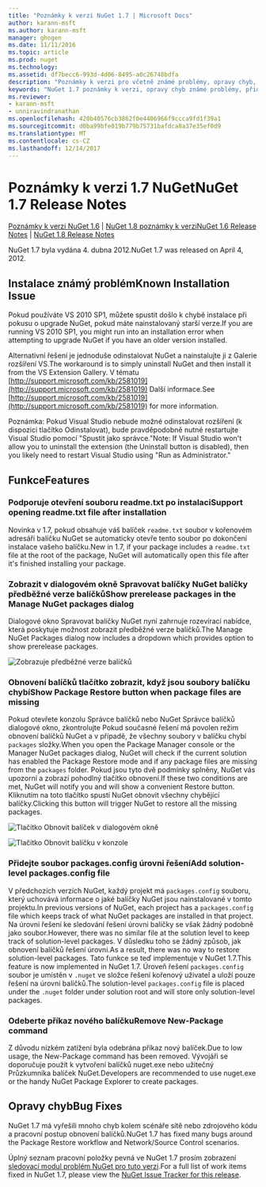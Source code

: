 ```yaml
---
title: "Poznámky k verzi NuGet 1.7 | Microsoft Docs"
author: karann-msft
ms.author: karann-msft
manager: ghogen
ms.date: 11/11/2016
ms.topic: article
ms.prod: nuget
ms.technology: 
ms.assetid: df7becc6-993d-4d06-8495-a0c26748bdfa
description: "Poznámky k verzi pro včetně známé problémy, opravy chyb, přidaných funkcí a chcete 1.7 NuGet."
keywords: "NuGet 1.7 poznámky k verzi, opravy chyb známé problémy, přidat funkce, chcete"
ms.reviewer:
- karann-msft
- unniravindranathan
ms.openlocfilehash: 420b40576cb3862f0e4406966f9ccca9fd1f39a1
ms.sourcegitcommit: d0ba99bfe019b779b75731bafdca8a37e35ef0d9
ms.translationtype: MT
ms.contentlocale: cs-CZ
ms.lasthandoff: 12/14/2017
---
```

# <a name="nuget-17-release-notes"></a><span data-ttu-id="4722e-104">Poznámky k verzi 1.7 NuGet</span><span class="sxs-lookup"><span data-stu-id="4722e-104">NuGet 1.7 Release Notes</span></span>

<span data-ttu-id="4722e-105">[Poznámky k verzi NuGet 1.6](../release-notes/nuget-1.6.md) | [NuGet 1.8 poznámky k verzi](../release-notes/nuget-1.8.md)</span><span class="sxs-lookup"><span data-stu-id="4722e-105">[NuGet 1.6 Release Notes](../release-notes/nuget-1.6.md) | [NuGet 1.8 Release Notes](../release-notes/nuget-1.8.md)</span></span>

<span data-ttu-id="4722e-106">NuGet 1.7 byla vydána 4. dubna 2012.</span><span class="sxs-lookup"><span data-stu-id="4722e-106">NuGet 1.7 was released on April 4, 2012.</span></span>

## <a name="known-installation-issue"></a><span data-ttu-id="4722e-107">Instalace známý problém</span><span class="sxs-lookup"><span data-stu-id="4722e-107">Known Installation Issue</span></span>
<span data-ttu-id="4722e-108">Pokud používáte VS 2010 SP1, můžete spustit došlo k chybě instalace při pokusu o upgrade NuGet, pokud máte nainstalovaný starší verze.</span><span class="sxs-lookup"><span data-stu-id="4722e-108">If you are running VS 2010 SP1, you might run into an installation error when attempting to upgrade NuGet if you have an older version installed.</span></span>

<span data-ttu-id="4722e-109">Alternativní řešení je jednoduše odinstalovat NuGet a nainstalujte ji z Galerie rozšíření VS.</span><span class="sxs-lookup"><span data-stu-id="4722e-109">The workaround is to simply uninstall NuGet and then install it from the VS Extension Gallery.</span></span>  <span data-ttu-id="4722e-110">V tématu [http://support.microsoft.com/kb/2581019](http://support.microsoft.com/kb/2581019) Další informace.</span><span class="sxs-lookup"><span data-stu-id="4722e-110">See [http://support.microsoft.com/kb/2581019](http://support.microsoft.com/kb/2581019) for more information.</span></span>

<span data-ttu-id="4722e-111">Poznámka: Pokud Visual Studio nebude možné odinstalovat rozšíření (k dispozici tlačítko Odinstalovat), bude pravděpodobně nutné restartujte Visual Studio pomocí "Spustit jako správce."</span><span class="sxs-lookup"><span data-stu-id="4722e-111">Note: If Visual Studio won't allow you to uninstall the extension (the Uninstall button is disabled), then you likely need to restart Visual Studio using "Run as Administrator."</span></span>

## <a name="features"></a><span data-ttu-id="4722e-112">Funkce</span><span class="sxs-lookup"><span data-stu-id="4722e-112">Features</span></span>

### <a name="support-opening-readmetxt-file-after-installation"></a><span data-ttu-id="4722e-113">Podporuje otevření souboru readme.txt po instalaci</span><span class="sxs-lookup"><span data-stu-id="4722e-113">Support opening readme.txt file after installation</span></span>
<span data-ttu-id="4722e-114">Novinka v 1.7, pokud obsahuje váš balíček `readme.txt` soubor v kořenovém adresáři balíčku NuGet se automaticky otevře tento soubor po dokončení instalace vašeho balíčku.</span><span class="sxs-lookup"><span data-stu-id="4722e-114">New in 1.7, if your package includes a `readme.txt` file at the root of the package, NuGet will automatically open this file after it's finished installing your package.</span></span>

### <a name="show-prerelease-packages-in-the-manage-nuget-packages-dialog"></a><span data-ttu-id="4722e-115">Zobrazit v dialogovém okně Spravovat balíčky NuGet balíčky předběžné verze balíčků</span><span class="sxs-lookup"><span data-stu-id="4722e-115">Show prerelease packages in the Manage NuGet packages dialog</span></span>
<span data-ttu-id="4722e-116">Dialogové okno Spravovat balíčky NuGet nyní zahrnuje rozevírací nabídce, která poskytuje možnost zobrazit předběžné verze balíčků.</span><span class="sxs-lookup"><span data-stu-id="4722e-116">The Manage NuGet Packages dialog now includes a dropdown which provides option to show prerelease packages.</span></span>

![Zobrazuje předběžné verze balíčků](./media/prerelease-dropdown.png)

### <a name="show-package-restore-button-when-package-files-are-missing"></a><span data-ttu-id="4722e-118">Obnovení balíčků tlačítko zobrazit, když jsou soubory balíčku chybí</span><span class="sxs-lookup"><span data-stu-id="4722e-118">Show Package Restore button when package files are missing</span></span>
<span data-ttu-id="4722e-119">Pokud otevřete konzolu Správce balíčků nebo NuGet Správce balíčků dialogové okno, zkontrolujte Pokud současné řešení má povolen režim obnovení balíčků NuGet a v případě, že všechny soubory v balíčku chybí `packages` složky.</span><span class="sxs-lookup"><span data-stu-id="4722e-119">When you open the Package Manager console or the Manager NuGet packages dialog, NuGet will check if the current solution has enabled the Package Restore mode and if any package files are missing from the `packages` folder.</span></span> <span data-ttu-id="4722e-120">Pokud jsou tyto dvě podmínky splněny, NuGet vás upozorní a zobrazí pohodlný tlačítko obnovení.</span><span class="sxs-lookup"><span data-stu-id="4722e-120">If these two conditions are met, NuGet will notify you and will show a convenient Restore button.</span></span> <span data-ttu-id="4722e-121">Kliknutím na toto tlačítko spustí NuGet obnovit všechny chybějící balíčky.</span><span class="sxs-lookup"><span data-stu-id="4722e-121">Clicking this button will trigger NuGet to restore all the missing packages.</span></span>

![Tlačítko Obnovit balíček v dialogovém okně](./media/packagerestore-dialog.png)

![Tlačítko Obnovit balíčku v konzole](./media/packagerestore-console.png)

### <a name="add-solution-level-packagesconfig-file"></a><span data-ttu-id="4722e-124">Přidejte soubor packages.config úrovni řešení</span><span class="sxs-lookup"><span data-stu-id="4722e-124">Add solution-level packages.config file</span></span>
<span data-ttu-id="4722e-125">V předchozích verzích NuGet, každý projekt má `packages.config` souboru, který uchovává informace o jaké balíčky NuGet jsou nainstalované v tomto projektu.</span><span class="sxs-lookup"><span data-stu-id="4722e-125">In previous versions of NuGet, each project has a `packages.config` file which keeps track of what NuGet packages are installed in that project.</span></span> <span data-ttu-id="4722e-126">Na úrovni řešení ke sledování řešení úrovni balíčky se však žádný podobně jako soubor.</span><span class="sxs-lookup"><span data-stu-id="4722e-126">However, there was no similar file at the solution level to keep track of solution-level packages.</span></span> <span data-ttu-id="4722e-127">V důsledku toho se žádný způsob, jak obnovení balíčků řešení úrovni.</span><span class="sxs-lookup"><span data-stu-id="4722e-127">As a result, there was no way to restore solution-level packages.</span></span>
<span data-ttu-id="4722e-128">Tato funkce se teď implementuje v NuGet 1.7.</span><span class="sxs-lookup"><span data-stu-id="4722e-128">This feature is now implemented in NuGet 1.7.</span></span> <span data-ttu-id="4722e-129">Úroveň řešení `packages.config` soubor je umístěn v `.nuget` ve složce řešení kořenový uživatel a uloží pouze řešení na úrovni balíčků.</span><span class="sxs-lookup"><span data-stu-id="4722e-129">The solution-level `packages.config` file is placed under the `.nuget` folder under solution root and will store only solution-level packages.</span></span>

### <a name="remove-new-package-command"></a><span data-ttu-id="4722e-130">Odeberte příkaz nového balíčku</span><span class="sxs-lookup"><span data-stu-id="4722e-130">Remove New-Package command</span></span>
<span data-ttu-id="4722e-131">Z důvodu nízkém zatížení byla odebrána příkaz nový balíček.</span><span class="sxs-lookup"><span data-stu-id="4722e-131">Due to low usage, the New-Package command has been removed.</span></span> <span data-ttu-id="4722e-132">Vývojáři se doporučuje použít k vytvoření balíčků nuget.exe nebo užitečný Průzkumníka balíček NuGet.</span><span class="sxs-lookup"><span data-stu-id="4722e-132">Developers are recommended to use nuget.exe or the handy NuGet Package Explorer to create packages.</span></span>

## <a name="bug-fixes"></a><span data-ttu-id="4722e-133">Opravy chyb</span><span class="sxs-lookup"><span data-stu-id="4722e-133">Bug Fixes</span></span>
<span data-ttu-id="4722e-134">NuGet 1.7 má vyřešili mnoho chyb kolem scénáře sítě nebo zdrojového kódu a pracovní postup obnovení balíčků.</span><span class="sxs-lookup"><span data-stu-id="4722e-134">NuGet 1.7 has fixed many bugs around the Package Restore workflow and Network/Source Control scenarios.</span></span>

<span data-ttu-id="4722e-135">Úplný seznam pracovní položky pevná ve NuGet 1.7 prosím zobrazení [sledovací modul problém NuGet pro tuto verzi](http://nuget.codeplex.com/workitem/list/advanced?keyword=&status=Closed&type=All&priority=All&release=NuGet%201.7&assignedTo=All&component=All&sortField=Votes&sortDirection=Descending&page=0).</span><span class="sxs-lookup"><span data-stu-id="4722e-135">For a full list of work items fixed in NuGet 1.7, please view the [NuGet Issue Tracker for this release](http://nuget.codeplex.com/workitem/list/advanced?keyword=&status=Closed&type=All&priority=All&release=NuGet%201.7&assignedTo=All&component=All&sortField=Votes&sortDirection=Descending&page=0).</span></span>
